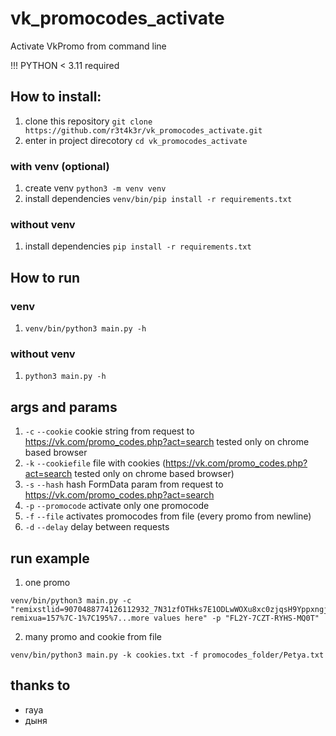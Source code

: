 # vk_promocodes_activate
Activate VkPromo from command line

!!! PYTHON < 3.11 required

## How to install:
1. clone this repository `git clone https://github.com/r3t4k3r/vk_promocodes_activate.git`
2. enter in project direcotory `cd vk_promocodes_activate`

### with venv (optional)
1. create venv `python3 -m venv venv`
2. install dependencies `venv/bin/pip install -r requirements.txt`

### without venv
1. install dependencies `pip install -r requirements.txt`

## How to run

### venv
1. `venv/bin/python3 main.py -h`

### without venv
1. `python3 main.py -h`

## args and params
1. `-c` `--cookie` cookie string from request to https://vk.com/promo_codes.php?act=search tested only on chrome based browser
2. `-k` `--cookiefile` file with cookies (https://vk.com/promo_codes.php?act=search tested only on chrome based browser)
3. `-s` `--hash` hash FormData param from request to https://vk.com/promo_codes.php?act=search
4. `-p` `--promocode` activate only one promocode
5. `-f` `--file` activates promocodes from file (every promo from newline)
6. `-d` `--delay` delay between requests

## run example
1. one promo 
```
venv/bin/python3 main.py -c "remixstlid=9070488774126112932_7N31zfOTHks7E1ODLwWOXu8xc0zjqsH9YppxngjBqUD; remixua=157%7C-1%7C195%7...more values here" -p "FL2Y-7CZT-RYHS-MQ0T"
```

2. many promo and cookie from file
```
venv/bin/python3 main.py -k cookies.txt -f promocodes_folder/Petya.txt
```

## thanks to 
- raya
- дыня
